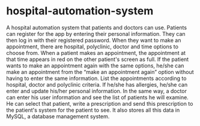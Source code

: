 # hospital-automation-system
A hospital automation system that patients and doctors can use.
Patients can register for the app by entering their personal information. They can then log in with their registered password. When they want to make an appointment, there are hospital, polyclinic, doctor and time options to choose from. When a patient makes an appointment, the appointment at that time appears in red on the other patient's screen as full. If the patient wants to make an appointment again with the same options, he/she can make an appointment from the “make an appointment again” option without having to enter the same information. List the appointments according to hospital, doctor and polyclinic criteria. If he/she has allergies, he/she can enter and update his/her personal information.
In the same way, a doctor can enter his user information and see the list of patients he will examine. He can select that patient, write a prescription and send this prescription to the patient's system for the patient to see. It also stores all this data in MySQL, a database management system.
